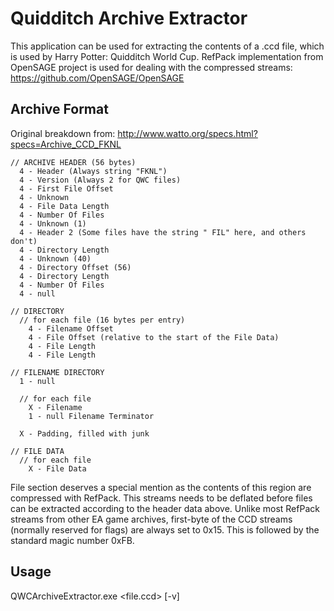 # Quidditch Archive Extractor

This application can be used for extracting the contents of a .ccd file, which is used by Harry Potter: Quidditch World Cup. RefPack implementation from OpenSAGE project is used for dealing with the compressed streams: https://github.com/OpenSAGE/OpenSAGE

## Archive Format

Original breakdown from: http://www.watto.org/specs.html?specs=Archive_CCD_FKNL
```
// ARCHIVE HEADER (56 bytes)
  4 - Header (Always string "FKNL")
  4 - Version (Always 2 for QWC files)
  4 - First File Offset
  4 - Unknown
  4 - File Data Length
  4 - Number Of Files
  4 - Unknown (1)
  4 - Header 2 (Some files have the string " FIL" here, and others don't)
  4 - Directory Length
  4 - Unknown (40)
  4 - Directory Offset (56)
  4 - Directory Length
  4 - Number Of Files
  4 - null

// DIRECTORY
  // for each file (16 bytes per entry)
    4 - Filename Offset
    4 - File Offset (relative to the start of the File Data)
    4 - File Length
    4 - File Length

// FILENAME DIRECTORY
  1 - null

  // for each file
    X - Filename
    1 - null Filename Terminator

  X - Padding, filled with junk

// FILE DATA
  // for each file
    X - File Data
```
File section deserves a special mention as the contents of this region are compressed with RefPack. This streams needs to be deflated  before files can be extracted according to the header data above. Unlike most RefPack streams from other EA game archives, first-byte of the CCD streams (normally reserved for flags) are always set to 0x15. This is followed by the standard magic number 0xFB. 

## Usage

QWCArchiveExtractor.exe <file.ccd> [-v]
